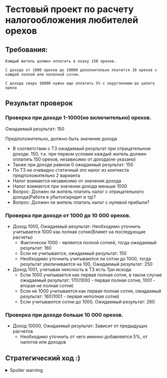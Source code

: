# Тестовый проект по расчету налогообложения любителей орехов

## Требования:

```
Каждый житель должен оплатить в казну 150 орехов.

С дохода от 1000 орехов до 10000 дополнительно платится 10 орехов с каждой полной или неполной сотни.

С дохода сверх 10000 нужно еще оплатить 5% с округлением до целого ореха
```

## Результат проверок

### Проверка при доходе 1-1000(не включительно) орехов.
Ожидаемый результат: 150

Предположительно, должно быть значение дохода
- В соответствии с ТЗ ожидаемый результат при отрицательном доходе: 150, т.к. при первом условии каждый житель должен оплатить 150 орехов, независимо от дохода(не указано)
- Также при доходе равном 0 ожидаемый результат: 150
- По ТЗ не очевидно статичный это налог из контекста предположительно 2 варианта
- Налог взимается независимо от значения дохода
- Налог взимается при значении дохода меньше 1000
- Вопрос: Должен ли житель платить налог с отрицательного дохода(Работа в убыток\кредит и тд)?
- Вопрос: Должен ли житель платить налог с нулевой прибыли?

### Проверка при доходе от 1000 до 10 000 орехов.
- Доход 1000, Ожидаемый результат: Необходимо уточнить учитывается 1000 как полная сотня(Влияет на последующие расчеты)
  - Фактически 1000 - является полной сотней, тогда ожидаемый результат: 160
  - Если не учитывается, ожидаемый результат: 150
  - Необходимо уточнить учитываются ли сотни до 1000, тогда результат увеличивается на 100, Ожидаемый результат: 250
- Доход 1001, учитывая неясность в ТЗ есть Три исхода
  - Если 1000 учитывается как первая полная сотня, в таком случае ожидаемый результат: 170(1000 - первая полная сотня, 1001 - вторая не полная сотня)
  - Если не 1000 учитывается как первая полная сотня, ожидаемый результат: 160(1001 - первая неполная сотня)
  - Если учитываются сотни до 1000, Ожидаемый результат: 260 


### Проверка при доходе больше 10 000 орехов.
- Доход 10000, Ожидаемый результат: Зависит от предыдущих расчетов
    - Необходимо уточнить от чего именно добавляется 5%, от налогов или доходов
    
## Стратегический ход :)
<details>
  <summary>Spoiler warning</summary>
    Написать Сергею Мартыненко

    https://software-testing.ru/forum/index.php?/topic/38062-kak-poluchit-opyt-testirovaniia/
</details>
